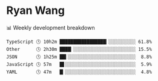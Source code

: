 # Ryan Wang

 <!-- waka-box start -->
📊 Weekly development breakdown
```text
TypeScript 🕓 10h2m █████████████████▎░░░░░░░░░░ 61.8%
Other      🕓 2h30m ████▎░░░░░░░░░░░░░░░░░░░░░░░ 15.5%
JSON       🕓 1h25m ██▍░░░░░░░░░░░░░░░░░░░░░░░░░  8.8%
JavaScript 🕓 57m   █▋░░░░░░░░░░░░░░░░░░░░░░░░░░  5.9%
YAML       🕓 47m   █▎░░░░░░░░░░░░░░░░░░░░░░░░░░  4.8%
```
<!-- Powered by https://github.com/YouEclipse/waka-box-go . -->
<!-- waka-box end -->